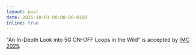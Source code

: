 ```yaml
---
layout: post
date: 2025-10-01 00:00:00-0100
inline: true
---
```


"An In-Depth Look into 5G ON-OFF Loops in the Wild" is accepted by [IMC 2025](https://conferences.sigcomm.org/imc/2025/).
